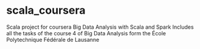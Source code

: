 # scala_coursera
Scala project for coursera Big Data Analysis with Scala and Spark
Includes all the tasks of the course 4 of Big Data Analysis form the École Polytechnique Fédérale de Lausanne
